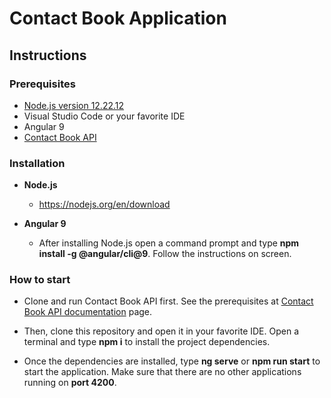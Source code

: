 # Contact Book Application
## Instructions

### Prerequisites

- [Node.js version 12.22.12](https://nodejs.org/en/download)
- Visual Studio Code or your favorite IDE
- Angular 9
- [Contact Book API](https://github.com/idev4tune/contact-book-api)

### Installation

- **Node.js**
    - https://nodejs.org/en/download

- **Angular 9**
    - After installing Node.js open a command prompt and type **npm install -g @angular/cli@9**.
Follow the instructions on screen.

### How to start

- Clone and run Contact Book API first. See the prerequisites at [Contact Book API documentation](https://github.com/idev4tune/contact-book-api) page.

- Then, clone this repository and open it in your favorite IDE.
Open a terminal and type **npm i** to install the project dependencies.

- Once the dependencies are installed, type **ng serve** or **npm run start** to start the application.
Make sure that there are no other applications running on **port 4200**.

